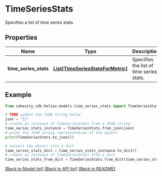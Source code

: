 # TimeSeriesStats

Specifies a list of time series stats.

## Properties

Name | Type | Description | Notes
------------ | ------------- | ------------- | -------------
**time_series_stats** | [**List[TimeSeriesStatsForMetric]**](TimeSeriesStatsForMetric.md) | Specifies the list of time series stats. | [optional] 

## Example

```python
from cohesity_sdk.helios.models.time_series_stats import TimeSeriesStats

# TODO update the JSON string below
json = "{}"
# create an instance of TimeSeriesStats from a JSON string
time_series_stats_instance = TimeSeriesStats.from_json(json)
# print the JSON string representation of the object
print(TimeSeriesStats.to_json())

# convert the object into a dict
time_series_stats_dict = time_series_stats_instance.to_dict()
# create an instance of TimeSeriesStats from a dict
time_series_stats_from_dict = TimeSeriesStats.from_dict(time_series_stats_dict)
```
[[Back to Model list]](../README.md#documentation-for-models) [[Back to API list]](../README.md#documentation-for-api-endpoints) [[Back to README]](../README.md)


